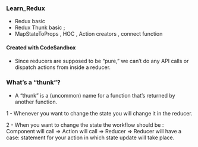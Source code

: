 ### Learn_Redux

- Redux basic
- Redux Thunk basic ;
- MapStateToProps , HOC , Action creators , connect function

#### Created with CodeSandbox

- Since reducers are supposed to be “pure,” we can’t do any API calls or dispatch actions from inside a reducer.

### What’s a “thunk”?

- A “thunk” is a (uncommon) name for a function that’s returned by another function.

1 - Whenever you want to change the state you will change it in the reducer.

2 - When you want to change the state the workflow should be :
Component will call => Action will call => Reducer => Reducer will have a case: statement for your action in which state update will take place.
